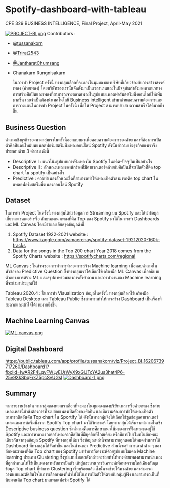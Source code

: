 # Spotify-dashboard-with-tableau
CPE 329 BUSINESS INTELLIGENCE, Final Project, April-May 2021

[![PROJECT-BI.png](https://i.postimg.cc/g03KxKbq/PROJECT-BI.png)](https://postimg.cc/R3Vt8KFN)
Contributors :
- [@tussanakorn](https://github.com/tussanakorn)
- [@Trirat2543](https://github.com/Trirat2543)
- [@JantharatChumsang](https://github.com/JantharatChumsang)
- Chanakarn Rungnisakarn

     ในการทำ Project ครั้งนี้ ทางกลุ่มเลือกที่จะมองในมุมมองของบริษัทที่เกี่ยวข้องกับการสร้างสรรค์เพลง (ค่ายเพลง) โดยบริษัทของเรานั้นจัดตั้งมาเป็นเวลานานและในปัจจุบันกำลังมองหาแนวทางการสร้างศิลปินและเพลงที่สามารถเจาะตลาดเพลงในรูปแบบแพลตฟอร์มสตรีมมิ่งออนไลน์ให้เพิ่มมากขึ้น เลยจำเป็นต้องนำเทคโนโลยี Business intelligent เข้ามาช่วยตอบความต้องการและการวางแผนในการทำ Project ในครั้งนี้ เพื่อให้ Project สามารถประสบความสำเร็จได้ดีมากยิ่งขึ้น
     
## Business Question
คำถามเชิงธุรกิจของทางกลุ่มเราในครั้งนี้ออกแบบมาเพื่อตอบความต้องการของค่ายเพลงที่ต้องการเปิดตัวศิลปินคนใหม่บนแพลตฟอร์มสตรีมมิ่งเพลงออนไลน์ Spotify ดังนั้นคำถามเชิงธุรกิจของเราจึงประกอบด้วย 3 คำถาม ดังนี้
- Descriptive I : แนวโน้มรูปแบบการฟังเพลงใน Spotify ในอดีต-ปัจจุบันเป็นอย่างไร
- Descriptive II : ลักษณะเพลงของนักร้องที่มีคาแรกเตอร์คล้ายกับศิลปินที่จะเปิดตัวที่ติด top chart ใน spotify เป็นอย่างไร
- Predictive : ควรทำเพลงลักษณะใดที่สามารถทำให้เพลงเปิดตัวสามารถติด top chart ในแพลตฟอร์มสตรีมมิ่งเพลงออนไลน์ Spotify

## Dataset
ในการทำ Project ในครั้งนี้ ทางกลุ่มได้นำข้อมูลการ Streaming บน Spotify และได้นำข้อมูลเกี่ยวคาแรคเตอร์ หรือ ลักษณะแนวเพลงที่ติด Top ของ Spotify มาใช้ในการทำ Dashboards และ ML Canvas โดยมีรายละเอียดชุดข้อมูลดังนี้
1. Spotify Dataset 1922-2021
website : https://www.kaggle.com/yamaerenay/spotify-dataset-19212020-160k-tracks
2. Data for the songs in the Top 200 chart Year 2018 comes from the Spotify Charts website : https://spotifycharts.com/regional

ML Canvas : ในส่วนของการทำการจำลองการสร้าง Machine learning เพื่อตอบคำถามในหัวข้อของ Predictive Question ซึ่งทางกลุ่มเราได้เลือกใช้เครื่องมือ ML Canvas เพื่ออธิบายตัวอย่างการสร้าง ML และสรุปภาพรวมของการตั้งคำถาม และการทำงานของ Machine learning ที่จะนำมาประยุกต์ใช้

Tableau 2020.4 : ในการทำ Visualization ข้อมูลในครั้งนี้ ทางกลุ่มเลือกใช้เครื่องมือ Tableau Desktop และ Tableau Public ซึ่งสามารถทำให้การสร้าง Dashboard เป็นเรื่องที่สะดวกและเข้าใจได้ง่ายมากยิ่งขึ้น

## Machine Learning Canvas 
[![ML-canvas.png](https://i.postimg.cc/jSpXqFmS/ML-canvas.png)](https://postimg.cc/5Xmvnnfh)
## Digital Dashboard
https://public.tableau.com/app/profile/tussanakorn/viz/Project_BI_16206739717260/Dashboard1?fbclid=IwAR2F4LqvFWLyEUrWyX9xGUTcYA2us3hat4P6-25v9XkSbqFrkZ5pcSyUGsI
[![Dashboard-1.png](https://i.postimg.cc/Z5BHSSfQ/Dashboard-1.png)](https://postimg.cc/hXnTLHR8)
## Summary
จากรายงานข้างต้น ทางกลุ่มของพวกเราเลือกที่จะมองในมุมมองของบริษัทเพลงหรือค่ายเพลง ซึ่งค่ายเพลงเหล่านี้กำลังต้องการที่จะปล่อยเพลงเปิดตัวของศิลปิน และมีความต้องการทำให้เพลงเปิดตัวสามารถติดอันดับ Top chart ใน Sportify ได้ ดังนั้นทางกลุ่มจึงได้เลือกใช้ชุดข้อมูลคาแรกเตอร์เพลงและการสตรีมมิ่งจาก Spotify Top chart มาใช้วิเคราะห์ โดยทางกลุ่มได้เริ่มจากคำถามในเชิง Descriptive business question ซึ่งคำถามคือการศึกษาแนวโน้มของการฟังเพลงของผู้ใช้ Spotify และการหาคาแรกเตอร์เพลงจากศิลปินที่มีบุคลิกที่ใกล้เคียง หรือมีการโปรโมทในลักษณะเดียวกันจากชุดข้อมูล Spotify ที่ทางกลุ่มได้มา ซึ่งข้อมูลเหล่านี้จะสามารถถูกตอบได้หมดผ่านการใช้ Dashboard ที่ทางกลุ่มได้จัดทำขึ้น และในส่วนของ Predictive ส่วนนี้จะทำการเอาค่าต่าง ๆ ของลักษณะเพลงที่ติด Top chart ของ Spotify มาทำการวิเคราะห์ด้วยรูปแบบโมเดล Machine learning ประเภท Clustering ซึ่งรูปแบบโมเดลดังกล่าวจะช่วยทำให้ทางค่ายเพลงสามารถนำเพลงที่ถูกกำหนดให้ใช้เป็นเพลงสาหรับการเปิดตัว เข้าสู่กระบวนการวิเคราะห์เพื่อหาความใกล้เคียงกับชุดข้อมูล Top chart ที่ทำการ Clustering เรียบร้อยแล้ว ซึ่งนั่นจะช่วยให้ทางค่ายเพลงสามารถวางแผนและตัดสินใจในการเลือกเพลงที่นำไปใช้ในการเปิดตัวให้ตรงกับกลุ่มผู้ฟัง และสามารถเป็นที่นิยมจนติด Top chart บนแพลตฟอร์ม Spotify ได้  
